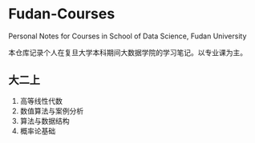 # Fudan-Courses

Personal Notes for Courses in School of Data Science, Fudan University

本仓库记录个人在复旦大学本科期间大数据学院的学习笔记。以专业课为主。

## 大二上
1. 高等线性代数
2. 数值算法与案例分析
3. 算法与数据结构
4. 概率论基础
